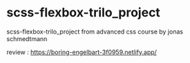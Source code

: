 # scss-flexbox-trilo_project

scss-flexbox-trilo_project from advanced css course by jonas schmedtmann

review : https://boring-engelbart-3f0959.netlify.app/
